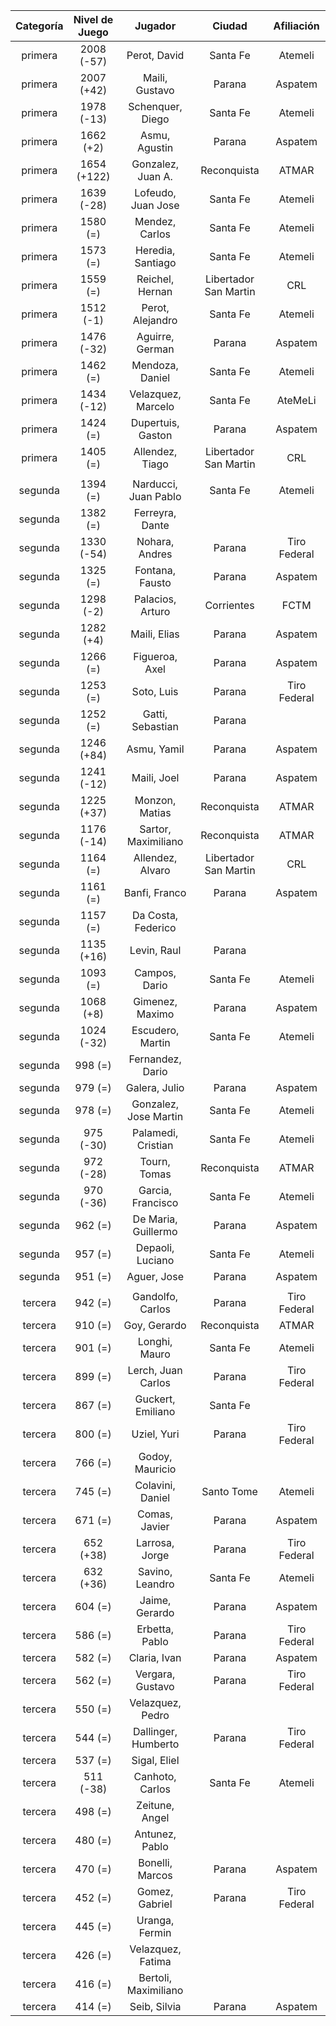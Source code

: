 |  Categoría  |  Nivel de Juego  |        Jugador        |        Ciudad         |  Afiliación  |
|:-----------:|:----------------:|:---------------------:|:---------------------:|:------------:|
|   primera   |    2008 (-57)    |     Perot, David      |       Santa Fe        |   Atemeli    |
|   primera   |    2007 (+42)    |    Maili, Gustavo     |        Parana         |   Aspatem    |
|   primera   |    1978 (-13)    |   Schenquer, Diego    |       Santa Fe        |   Atemeli    |
|   primera   |    1662 (+2)     |     Asmu, Agustin     |        Parana         |   Aspatem    |
|   primera   |   1654 (+122)    |   Gonzalez, Juan A.   |      Reconquista      |    ATMAR     |
|   primera   |    1639 (-28)    |  Lofeudo, Juan Jose   |       Santa Fe        |   Atemeli    |
|   primera   |     1580 (=)     |    Mendez, Carlos     |       Santa Fe        |   Atemeli    |
|   primera   |     1573 (=)     |   Heredia, Santiago   |       Santa Fe        |   Atemeli    |
|   primera   |     1559 (=)     |    Reichel, Hernan    | Libertador San Martin |     CRL      |
|   primera   |    1512 (-1)     |   Perot, Alejandro    |       Santa Fe        |   Atemeli    |
|   primera   |    1476 (-32)    |    Aguirre, German    |        Parana         |   Aspatem    |
|   primera   |     1462 (=)     |    Mendoza, Daniel    |       Santa Fe        |   Atemeli    |
|   primera   |    1434 (-12)    |  Velazquez, Marcelo   |       Santa Fe        |   AteMeLi    |
|   primera   |     1424 (=)     |   Dupertuis, Gaston   |        Parana         |   Aspatem    |
|   primera   |     1405 (=)     |    Allendez, Tiago    | Libertador San Martin |     CRL      |
|             |                  |                       |                       |              |
|   segunda   |     1394 (=)     | Narducci, Juan Pablo  |       Santa Fe        |   Atemeli    |
|   segunda   |     1382 (=)     |    Ferreyra, Dante    |                       |              |
|   segunda   |    1330 (-54)    |    Nohara, Andres     |        Parana         | Tiro Federal |
|   segunda   |     1325 (=)     |    Fontana, Fausto    |        Parana         |   Aspatem    |
|   segunda   |    1298 (-2)     |   Palacios, Arturo    |      Corrientes       |     FCTM     |
|   segunda   |    1282 (+4)     |     Maili, Elias      |        Parana         |   Aspatem    |
|   segunda   |     1266 (=)     |    Figueroa, Axel     |        Parana         |   Aspatem    |
|   segunda   |     1253 (=)     |      Soto, Luis       |        Parana         | Tiro Federal |
|   segunda   |     1252 (=)     |   Gatti, Sebastian    |        Parana         |              |
|   segunda   |    1246 (+84)    |      Asmu, Yamil      |        Parana         |   Aspatem    |
|   segunda   |    1241 (-12)    |      Maili, Joel      |        Parana         |   Aspatem    |
|   segunda   |    1225 (+37)    |    Monzon, Matias     |      Reconquista      |    ATMAR     |
|   segunda   |    1176 (-14)    |  Sartor, Maximiliano  |      Reconquista      |    ATMAR     |
|   segunda   |     1164 (=)     |   Allendez, Alvaro    | Libertador San Martin |     CRL      |
|   segunda   |     1161 (=)     |     Banfi, Franco     |        Parana         |   Aspatem    |
|   segunda   |     1157 (=)     |  Da Costa, Federico   |                       |              |
|   segunda   |    1135 (+16)    |      Levin, Raul      |        Parana         |              |
|   segunda   |     1093 (=)     |     Campos, Dario     |       Santa Fe        |   Atemeli    |
|   segunda   |    1068 (+8)     |    Gimenez, Maximo    |        Parana         |   Aspatem    |
|   segunda   |    1024 (-32)    |   Escudero, Martin    |       Santa Fe        |   Atemeli    |
|   segunda   |     998 (=)      |   Fernandez, Dario    |                       |              |
|   segunda   |     979 (=)      |     Galera, Julio     |        Parana         |   Aspatem    |
|   segunda   |     978 (=)      | Gonzalez, Jose Martin |       Santa Fe        |   Atemeli    |
|   segunda   |    975 (-30)     |  Palamedi, Cristian   |       Santa Fe        |   Atemeli    |
|   segunda   |    972 (-28)     |     Tourn, Tomas      |      Reconquista      |    ATMAR     |
|   segunda   |    970 (-36)     |   Garcia, Francisco   |       Santa Fe        |   Atemeli    |
|   segunda   |     962 (=)      |  De Maria, Guillermo  |        Parana         |   Aspatem    |
|   segunda   |     957 (=)      |   Depaoli, Luciano    |       Santa Fe        |   Atemeli    |
|   segunda   |     951 (=)      |      Aguer, Jose      |        Parana         |   Aspatem    |
|             |                  |                       |                       |              |
|   tercera   |     942 (=)      |   Gandolfo, Carlos    |        Parana         | Tiro Federal |
|   tercera   |     910 (=)      |     Goy, Gerardo      |      Reconquista      |    ATMAR     |
|   tercera   |     901 (=)      |     Longhi, Mauro     |       Santa Fe        |   Atemeli    |
|   tercera   |     899 (=)      |  Lerch, Juan Carlos   |        Parana         | Tiro Federal |
|   tercera   |     867 (=)      |   Guckert, Emiliano   |       Santa Fe        |              |
|   tercera   |     800 (=)      |      Uziel, Yuri      |        Parana         | Tiro Federal |
|   tercera   |     766 (=)      |    Godoy, Mauricio    |                       |              |
|   tercera   |     745 (=)      |   Colavini, Daniel    |      Santo Tome       |   Atemeli    |
|   tercera   |     671 (=)      |     Comas, Javier     |        Parana         |   Aspatem    |
|   tercera   |    652 (+38)     |    Larrosa, Jorge     |        Parana         | Tiro Federal |
|   tercera   |    632 (+36)     |    Savino, Leandro    |       Santa Fe        |   Atemeli    |
|   tercera   |     604 (=)      |    Jaime, Gerardo     |        Parana         |   Aspatem    |
|   tercera   |     586 (=)      |    Erbetta, Pablo     |        Parana         | Tiro Federal |
|   tercera   |     582 (=)      |     Claria, Ivan      |        Parana         |   Aspatem    |
|   tercera   |     562 (=)      |   Vergara, Gustavo    |        Parana         | Tiro Federal |
|   tercera   |     550 (=)      |   Velazquez, Pedro    |                       |              |
|   tercera   |     544 (=)      |  Dallinger, Humberto  |        Parana         | Tiro Federal |
|   tercera   |     537 (=)      |     Sigal, Eliel      |                       |              |
|   tercera   |    511 (-38)     |    Canhoto, Carlos    |       Santa Fe        |   Atemeli    |
|   tercera   |     498 (=)      |    Zeitune, Angel     |                       |              |
|   tercera   |     480 (=)      |    Antunez, Pablo     |                       |              |
|   tercera   |     470 (=)      |    Bonelli, Marcos    |        Parana         |   Aspatem    |
|   tercera   |     452 (=)      |    Gomez, Gabriel     |        Parana         | Tiro Federal |
|   tercera   |     445 (=)      |    Uranga, Fermin     |                       |              |
|   tercera   |     426 (=)      |   Velazquez, Fatima   |                       |              |
|   tercera   |     416 (=)      | Bertoli, Maximiliano  |                       |              |
|   tercera   |     414 (=)      |     Seib, Silvia      |        Parana         |   Aspatem    |